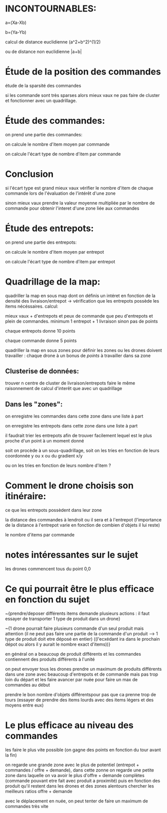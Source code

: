 # INCONTOURNABLES:
a=(Xa-Xb)

b=(Ya-Yb)

calcul de distance euclidienne (a^2+b^2)^(1/2)

ou de distance non euclidienne |a+b|

# Étude de la position des commandes
étude de la sparsité des commandes

si les commande sont très sparses alors mieux vaux ne pas faire de cluster et fonctionner avec un quadrillage.

# Étude des commandes:
on prend une partie des commandes:

on calcule le nombre d'item moyen par commande

on calcule l'écart type de nombre d'item par commande

# Conclusion
si l'écart type est grand mieux vaux vérifier le nombre d'item de chaque commande lors de l'évaluation de l'intérêt d'une zone

sinon mieux vaux prendre la valeur moyenne multipliée par le nombre de commande pour obtenir l'interet d'une zone liée aux commandes

# Étude des entrepots:
on prend une partie des entrepots:

on calcule le nombre d'item moyen par entrepot

on calcule l'écart type de nombre d'item par entrepot

# Quadrillage de la map:
quadriller la map en sous map dont on définis un intéret en fonction de la densité des livraison/entrepot -> vérification que les entrepots possède les items nécéssaires.
calcul:

mieux vaux + d'entrepots et peux de commande que peu d'entrepots et plein de commandes.
minimum 1 entrepot + 1 livraison sinon pas de points

chaque entrepots donne 10 points

chaque commande donne 5 points

quadriller la map en sous zones pour définir les zones ou les drones doivent travailler : chaque drone à un bonus de *points* à travailler dans sa zone

## Clusterise de données:

trouver n centre de cluster de livraison/entrepots
faire le même raisonnement de calcul d'interêt que avec un quadrillage

## Dans les "zones":

on enregistre les commandes dans cette zone dans une liste à part

on enregistre les entrepots dans cette zone dans une liste à part

il faudrait trier les entrepots afin de trouver facilement lequel est le plus proche d'un point à un moment donné

soit on procède à un sous-quadrillage, soit on les tries en fonction de leurs coordonnée y ou x ou du gradient x/y

ou on les tries en fonction de leurs nombre d'item ?

# Comment le drone choisis son itinéraire:
ce que les entrepots possèdent dans leur zone

la distance des commandes à lendroit ou il sera et à l'entrepot (l'importance de la distance à l'entrepot varie en fonction de combien d'objets il lui reste)

le nombre d'items par commande

# notes intéressantes sur le sujet
les drones commencent tous du point 0,0

# Ce qui pourrait être le plus efficace en fonction du sujet
~{prendre/deposer différents items demande plusieurs actions : il faut essayer de transporter 1 type de produit dans un drone}

~{1 drone pourrait faire plusieurs commande d'un seul produit mais attention (il ne peut pas faire une partie de la commande d'un produit  --> 1 type de produit doit etre déposé en entier) ((l'ecxédant ira dans le prochain dépot ou alors il y aurait le nombre exact d'items))}

en général on a beaucoup de produit différents et les commandes contiennent des produits différents à l'unité

on peut envoyer tous les drones prendre un maximum de produits différents dans une zone avec beaucoup d'entrepots et de commande mais pas trop loin du départ et les faire avancer par nuée pour faire un max de commandes au début

prendre le bon nombre d'objets différentspour pas que ca prenne trop de tours
(essayer de prendre des items lourds avec des items légers et des moyens entre eux)

# Le plus efficace au niveau des commandes 
les faire le plus vite possible (on gagne des points en fonction du tour avant la fin)

on regarde une grande zone avec le plus de potentiel (entrepot + commandes / offre + demande), dans cette zonne on regarde une petite zone dans laquelle on va avoir le plus d'offre + demande complètes (commande pouvant etre fait avec produit a proximité) puis en fonction des produit qu'il restent dans les drones et des zones alentours chercher les meilleurs ratios offre + demande

avec le déplacement en nuée, on peut tenter de faire un maximum de commandes très vite
